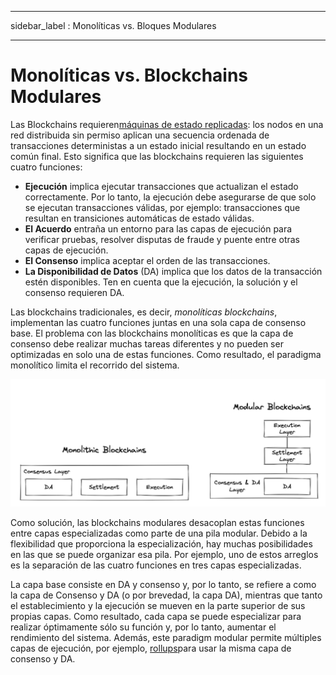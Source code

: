 - - -
sidebar_label : Monolíticas vs. Bloques Modulares
- - -

# Monolíticas vs. Blockchains Modulares

Las Blockchains requieren[máquinas de estado replicadas](https://dl.acm.org/doi/abs/10.1145/98163.98167): los nodos en una red distribuida sin permiso aplican una secuencia ordenada de transacciones deterministas a un estado inicial resultando en un estado común final. Esto significa que las blockchains requieren las siguientes cuatro funciones:

- __Ejecución__ implica ejecutar transacciones que actualizan el estado correctamente. Por lo tanto, la ejecución debe asegurarse de que solo se ejecutan transacciones válidas, por ejemplo:   transacciones que resultan en transiciones automáticas de estado válidas.
- __El Acuerdo__ entraña un entorno para las capas de ejecución para verificar pruebas, resolver disputas de fraude y puente entre otras capas de ejecución.
- __El Consenso__ implica aceptar el orden de las transacciones.
- __La Disponibilidad de Datos__ (DA) implica que los datos de la transacción estén disponibles. Ten en cuenta que la ejecución, la solución y el consenso requieren DA.

Las blockchains tradicionales, es decir, _monolíticas blockchains_, implementan las cuatro funciones juntas en una sola capa de consenso base. El problema con las blockchains monolíticas es que la capa de consenso debe realizar muchas tareas diferentes y no pueden ser optimizadas en solo una de estas funciones. Como resultado, el paradigma monolítico limita el recorrido del sistema.

![Monolíticas VS Modulares](/img/concepts/monolithic-modular.png)

Como solución, las blockchains modulares desacoplan estas funciones entre capas especializadas como parte de una pila modular. Debido a la flexibilidad que proporciona la especialización, hay muchas posibilidades en las que se puede organizar esa pila. Por ejemplo, uno de estos arreglos es la separación de las cuatro funciones en tres capas especializadas.

La capa base consiste en DA y consenso y, por lo tanto, se refiere a como la capa de Consenso y DA (o por brevedad, la capa DA), mientras que tanto el establecimiento y la ejecución se mueven en la parte superior de sus propias capas. Como resultado, cada capa se puede especializar para realizar óptimamente sólo su función y, por lo tanto, aumentar el rendimiento del sistema. Además, este paradigm modular permite múltiples capas de ejecución, por ejemplo, [rollups](https://vitalik.ca/general/2021/01/05/rollup.html)para usar la misma capa de consenso y DA.
